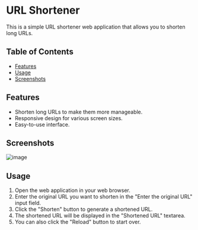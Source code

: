 # URL Shortener

This is a simple URL shortener web application that allows you to shorten long URLs.

## Table of Contents
- [Features](#features)
- [Usage](#usage)
- [Screenshots](#screenshots)


## Features
- Shorten long URLs to make them more manageable.
- Responsive design for various screen sizes.
- Easy-to-use interface.

## Screenshots
![image](https://github.com/islamoomostafa/URL-Shortener/assets/77172741/0cd2dcc1-8ac5-41e9-85d2-91c7d9599503)


## Usage
1. Open the web application in your web browser.
2. Enter the original URL you want to shorten in the "Enter the original URL" input field.
3. Click the "Shorten" button to generate a shortened URL.
4. The shortened URL will be displayed in the "Shortened URL" textarea.
5. You can also click the "Reload" button to start over.


